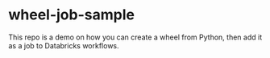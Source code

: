 # wheel-job-sample
This repo is a demo on how you can create a wheel from Python, then add it as a job to Databricks workflows.
